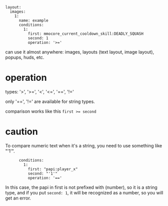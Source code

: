 ```
layout:
  images:
    1:
      name: example
      conditions:
        1:
          first: mmocore_current_cooldown_skill:DEADLY_SQUASH
          second: 1
          operation: '>='
```
can use it almost anywhere: images, layouts (text layout, image layout), popups, huds, etc.

# operation
types: '>', '>=', '<', '<=', '==', '!='

only '==', '!=' are available for string types.

comparison works like this `first >= second`

# caution
To compare numeric text when it's a string, you need to use something like "'1'".
```
      conditions:
        1:
          first: "papi:player_x"
          second: "'1'"
          operation: '=='
```

In this case, the papi in first is not prefixed with (number), so it is a string type,
and if you put `second: 1`, it will be recognized as a number, so you will get an error.